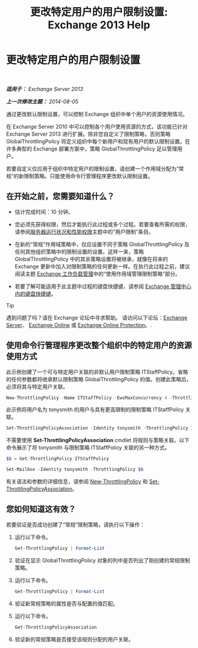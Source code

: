 ﻿---
title: '更改特定用户的用户限制设置: Exchange 2013 Help'
TOCTitle: 更改特定用户的用户限制设置
ms:assetid: c5f834d6-189d-485e-9800-5e0066815ecf
ms:mtpsurl: https://technet.microsoft.com/zh-cn/library/JJ863577(v=EXCHG.150)
ms:contentKeyID: 50556671
ms.date: 01/11/2018
mtps_version: v=EXCHG.150
ms.translationtype: HT
---

# 更改特定用户的用户限制设置

 

_**适用于：** Exchange Server 2013_

_**上一次修改主题：** 2014-08-05_

通过更改默认限制设置，可以控制 Exchange 组织中单个用户的资源使用情况。

在 Exchange Server 2010 中可以控制各个用户使用资源的方式，该功能已针对 Exchange Server 2013 进行扩展。除非您自定义了限制策略，否则策略 GlobalThrottlingPolicy 将定义组织中每个新用户和现有用户的默认限制设置。在许多典型的 Exchange 部署方案中，策略 GlobalThrottlingPolicy 足以管理用户。

若要自定义仅应用于组织中特定用户的限制设置，请创建一个作用域分配为“常规”的新限制策略。只能使用命令行管理程序更改默认限制设置。

## 在开始之前，您需要知道什么？

  - 估计完成时间：10 分钟。

  - 您必须先获得权限，然后才能执行此过程或多个过程。若要查看所需的权限，请参阅[服务器运行状况和性能权限](server-health-and-performance-permissions-exchange-2013-help.md)主题中的“用户限制”条目。

  - 在新的“常规”作用域策略中，仅应设置不同于策略 GlobalThrottlingPolicy 及任何其他组织策略中的限制设置的设置。这样一来，策略 GlobalThrottlingPolicy 中的其余策略设置将被继承，就像在将来的 Exchange 更新中加入对限制策略的任何更新一样。在执行此过程之前，建议阅读主题 [Exchange 工作负载管理](exchange-workload-management-exchange-2013-help.md)中的“使用作用域管理限制策略”部分。

  - 若要了解可能适用于此主题中过程的键盘快捷键，请参阅 [Exchange 管理中心内的键盘快捷键](keyboard-shortcuts-in-the-exchange-admin-center-exchange-online-protection-help.md)。

> [!TIP]  
> 遇到问题了吗？请在 Exchange 论坛中寻求帮助。 请访问以下论坛：<a href="https://go.microsoft.com/fwlink/p/?linkid=60612">Exchange Server</a>、 <a href="https://go.microsoft.com/fwlink/p/?linkid=267542">Exchange Online</a> 或 <a href="https://go.microsoft.com/fwlink/p/?linkid=285351">Exchange Online Protection</a>。.


## 使用命令行管理程序更改整个组织中的特定用户的资源使用方式

此示例创建了一个可与特定用户关联的非默认用户限制策略 ITStaffPolicy。省略的任何参数都将继承默认限制策略 GlobalThrottlingPolicy 的值。创建此策略后，必须将其与特定用户关联。

```powershell
New-ThrottlingPolicy -Name ITStaffPolicy -EwsMaxConcurrency 4 -ThrottlingPolicyScope Regular
```

此示例将用户名为 tonysmith 的用户与具有更高限制的限制策略 ITStaffPolicy 关联。

```powershell
Set-ThrottlingPolicyAssociation -Identity tonysmith -ThrottlingPolicy ITStaffPolicy
```

不需要使用 **Set-ThrottlingPolicyAssociation** cmdlet 将规则与策略关联。以下命令展示了将 tonysmith 与限制策略 ITStaffPolicy 关联的另一种方式。

```powershell
$b = Get-ThrottlingPolicy ITStaffPolicy
```

```powershell
Set-Mailbox -Identity tonysmith -ThrottlingPolicy $b
```

有关语法和参数的详细信息，请参阅 [New-ThrottlingPolicy](https://technet.microsoft.com/zh-cn/library/dd351045\(v=exchg.150\)) 和 [Set-ThrottlingPolicyAssociation](https://technet.microsoft.com/zh-cn/library/ff459231\(v=exchg.150\))。

## 您如何知道这有效？

若要验证是否成功创建了“常规”限制策略，请执行以下操作：

1.  运行以下命令。
    
    ```powershell
    Get-ThrottlingPolicy | Format-List
    ```

2.  验证在显示 GlobalThrottlingPolicy 对象的列中是否列出了刚创建的常规限制策略。

3.  运行以下命令。
    
    ```powershell
    Get-ThrottlingPolicy | Format-List
    ```

4.  验证新常规策略的属性是否与配置的值匹配。

5.  运行以下命令。
    
    ```powershell
    Get-ThrottlingPolicyAssociation
    ```

6.  验证新的常规策略是否接受该规则分配的用户关联。

